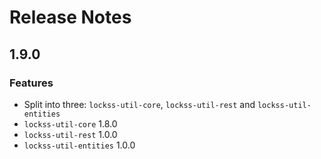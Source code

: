 # Release Notes

## 1.9.0

### Features

*   Split into three: `lockss-util-core`, `lockss-util-rest` and `lockss-util-entities`
*   `lockss-util-core` 1.8.0
*   `lockss-util-rest` 1.0.0
*   `lockss-util-entities` 1.0.0
